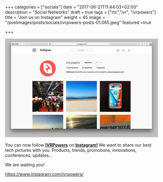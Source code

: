 +++
categories = ["socials"]
date = "2017-06-21T11:44:03+02:00"
description = "Social Networks"
draft = true
tags = ["rtc","ivr", "ivrpowers"]
title = "Join us on Instagram"
weight = 45
image = "/postimages/posts/socials/ivrpowers-posts-01.065.jpeg"
featured =true

+++

![IVRPowers Instagram](/postimages/posts/socials/ivrpowers-intragram.jpg)


You can now follow **[IVRPowers](http://www.ivrpowers.com)** on **[Instagram!](https://www.instagram.com/ivrpowers/)** We want to share our best tech pictures with you. Products, trends, promotions, innovations, conferences, updates... 

We are waiting you!  

https://www.instagram.com/ivrpowers/


